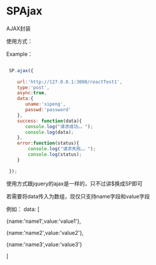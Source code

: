 # SPAjax
AJAX封装

使用方式：

Example：
```javascript

 SP.ajax({
 
	url:'http://127.0.0.1:3000/reactTest1',
	type:'post',
	async:true,
	data:{
	   uname:'sipeng',
	   passwd:'password'
	},
	success: function(data){
	   console.log("请求成功。。");
	   console.log(data);
	},
	error:function(status){
	    console.log("请求失败。。");
	    console.log(status);
	}
	
 });

```



使用方式跟jquery的ajax是一样的，只不过讲$换成SP即可
 
若需要将data传入为数组，现仅只支持name字段和value字段

例如：
data: [

  {name:'name1',value:'value1'},
  
  {name:'name2',value:'value2'},
  
  {name:'name3',value:'value3'}
  
]

